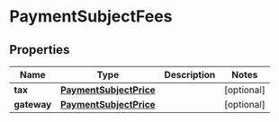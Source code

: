 

# PaymentSubjectFees


## Properties

| Name | Type | Description | Notes |
|------------ | ------------- | ------------- | -------------|
|**tax** | [**PaymentSubjectPrice**](PaymentSubjectPrice.md) |  |  [optional] |
|**gateway** | [**PaymentSubjectPrice**](PaymentSubjectPrice.md) |  |  [optional] |



